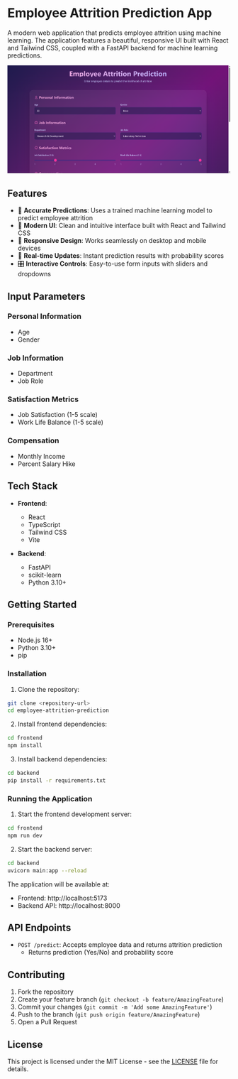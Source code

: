 # Employee Attrition Prediction App

A modern web application that predicts employee attrition using machine learning. The application features a beautiful, responsive UI built with React and Tailwind CSS, coupled with a FastAPI backend for machine learning predictions.

![Employee Attrition Prediction App](./image.png)

## Features

- 🎯 **Accurate Predictions**: Uses a trained machine learning model to predict employee attrition
- 🎨 **Modern UI**: Clean and intuitive interface built with React and Tailwind CSS
- 📱 **Responsive Design**: Works seamlessly on desktop and mobile devices
- 🔄 **Real-time Updates**: Instant prediction results with probability scores
- 🎛️ **Interactive Controls**: Easy-to-use form inputs with sliders and dropdowns

## Input Parameters

### Personal Information
- Age
- Gender

### Job Information
- Department
- Job Role

### Satisfaction Metrics
- Job Satisfaction (1-5 scale)
- Work Life Balance (1-5 scale)

### Compensation
- Monthly Income
- Percent Salary Hike

## Tech Stack

- **Frontend**:
  - React
  - TypeScript
  - Tailwind CSS
  - Vite

- **Backend**:
  - FastAPI
  - scikit-learn
  - Python 3.10+

## Getting Started

### Prerequisites

- Node.js 16+
- Python 3.10+
- pip

### Installation

1. Clone the repository:
```bash
git clone <repository-url>
cd employee-attrition-prediction
```

2. Install frontend dependencies:
```bash
cd frontend
npm install
```

3. Install backend dependencies:
```bash
cd backend
pip install -r requirements.txt
```

### Running the Application

1. Start the frontend development server:
```bash
cd frontend
npm run dev
```

2. Start the backend server:
```bash
cd backend
uvicorn main:app --reload
```

The application will be available at:
- Frontend: http://localhost:5173
- Backend API: http://localhost:8000

## API Endpoints

- `POST /predict`: Accepts employee data and returns attrition prediction
  - Returns prediction (Yes/No) and probability score

## Contributing

1. Fork the repository
2. Create your feature branch (`git checkout -b feature/AmazingFeature`)
3. Commit your changes (`git commit -m 'Add some AmazingFeature'`)
4. Push to the branch (`git push origin feature/AmazingFeature`)
5. Open a Pull Request

## License

This project is licensed under the MIT License - see the [LICENSE](LICENSE) file for details. 